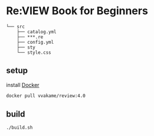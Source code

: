 # Re:VIEW Book for Beginners

```
└── src
    ├── catalog.yml
    ├── ***.re
    ├── config.yml
    ├── sty
    └── style.css
```

## setup

install [Docker](https://www.docker.com/products/docker-desktop)

```zsh
docker pull vvakame/review:4.0
```

## build

```
./build.sh
```